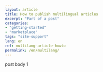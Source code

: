 ```yaml
---
layout: article
title: How to publish multilingual articles
excerpt: "Part of a post"
categories: 
- "getting-started"
- "marketplace"
tags: "site-support"
lang: en
ref: multilang-article-howto
permalink: /en/multilang/
---
```


post body 1
